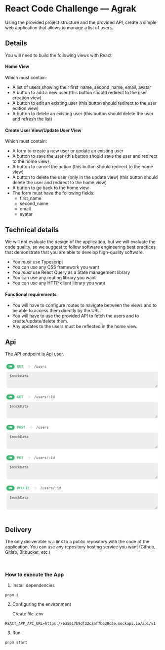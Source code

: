 # React Code Challenge — Agrak

Using the provided project structure and the provided API, create a simple web application that allows to manage a list
of users.

## Details

You will need to build the following views with React

#### Home View

Which must contain:

- A list of users showing their first_name, second_name, email, avatar
- A button to add a new user (this button should redirect to the user creation view)
- A button to edit an existing user (this button should redirect to the user edition view)
- A button to delete an existing user (this button should delete the user and refresh the list)

#### Create User View/Update User View

Which must contain:

- A form to create a new user or update an existing user
- A button to save the user (this button should save the user and redirect to the home view)
- A button to cancel the action (this button should redirect to the home view)
- A button to delete the user (only in the update view) (this button should delete the user and redirect to the home
  view)
- A button to go back to the home view
- The form must have the following fields:
    - first_name
    - second_name
    - email
    - avatar

## Technical details

We will not evaluate the design of the application, but we will evaluate the code quality, so we suggest to follow
software engineering best practices that demonstrate that you are able to develop high-quality software.

- You *must* use Typescript
- You can use any CSS framework you want
- You *must* use React Query as a State management library
- You can use any routing library you want
- You can use any HTTP client library you want

#### Functional requirements

- You will have to configure routes to navigate between the views and to be able to access them directly by the URL.
- You will have to use the provided API to fetch the users and to create/update/delete them.
- Any updates to the users must be reflected in the home view.

## Api

The API endpoint is [Api user](https://635017b9df22c2af7b630c3e.mockapi.io/api/v1/users).

![img_1.png](img_1.png)

## Delivery

The only deliverable is a link to a public repository with the code of the application. You can use any repository
hosting service you want (Github, Gitlab, Bitbucket, etc.)

<br/>

### How to execute the App
1. Install dependencies
```node
pnpm i
```
2. Configuring the environment

    Create file .env
```node
REACT_APP_API_URL=https://635017b9df22c2af7b630c3e.mockapi.io/api/v1
```
3. Run
```node
pnpm start
```
